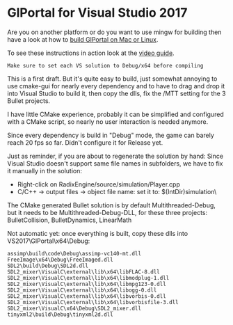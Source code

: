 # GlPortal for Visual Studio 2017
Are you on another platform or do you want to use mingw for building then have a look at how to [build GlPortal on Mac or Linux](https://github.com/GlPortal/glPortal/blob/master/COMPILE.md).

To see these instructions in action look at the [video guide](https://www.youtube.com/watch?v=uG2y1zHDk-k&feature=youtu.be).

    Make sure to set each VS solution to Debug/x64 before compiling

This is a first draft. But it's quite easy to build, just somewhat annoying to use cmake-gui for nearly every dependency and to have to drag and drop it into Visual Studio to build it, then copy the dlls, fix the /MTT setting for the 3 Bullet projects.

I have little CMake experience, probably it can be simplified and configured with a CMake script, so nearly no user interaction is needed anymore.

Since every dependency is build in "Debug" mode, the game can barely reach 20 fps so far. Didn't configure it for Release yet.

Just as reminder, if you are about to regenerate the solution by hand: Since Visual Studio doesn't support same file names in subfolders, we have to fix it manually in the solution:
 - Right-click on RadixEngine/source/simulation/Player.cpp
 - C/C++ -> output files -> object file name: set it to: $(IntDir)simulation\
 
The CMake generated Bullet solution is by default Multithreaded-Debug, but it needs to be Multithreaded-Debug-DLL, for these three projects: BulletCollision, BulletDynamics, LinearMath
 
Not automatic yet: once everything is built, copy these dlls into VS2017\GlPortal\x64\Debug:

	assimp\build\code\Debug\assimp-vc140-mt.dll
	FreeImage\x64\Debug\FreeImaged.dll
	SDL2\build\Debug\SDL2d.dll
	SDL2_mixer\VisualC\external\lib\x64\libFLAC-8.dll
	SDL2_mixer\VisualC\external\lib\x64\libmodplug-1.dll
	SDL2_mixer\VisualC\external\lib\x64\libmpg123-0.dll
	SDL2_mixer\VisualC\external\lib\x64\libogg-0.dll
	SDL2_mixer\VisualC\external\lib\x64\libvorbis-0.dll
	SDL2_mixer\VisualC\external\lib\x64\libvorbisfile-3.dll
	SDL2_mixer\VisualC\x64\Debug\SDL2_mixer.dll
	tinyxml2\build\Debug\tinyxml2d.dll

